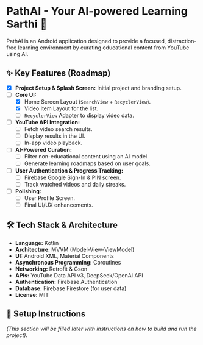 # PathAI - Your AI-powered Learning Sarthi 🚀

PathAI is an Android application designed to provide a focused, distraction-free learning environment by curating educational content from YouTube using AI.

## ✨ Key Features (Roadmap)

- [x] **Project Setup & Splash Screen:** Initial project and branding setup.
- [ ] **Core UI:**
    - [x] Home Screen Layout (`SearchView` + `RecyclerView`).
    - [x] Video Item Layout for the list.
    - [ ] `RecyclerView` Adapter to display video data.
- [ ] **YouTube API Integration:**
    - [ ] Fetch video search results.
    - [ ] Display results in the UI.
    - [ ] In-app video playback.
- [ ] **AI-Powered Curation:**
    - [ ] Filter non-educational content using an AI model.
    * [ ] Generate learning roadmaps based on user goals.
- [ ] **User Authentication & Progress Tracking:**
    * [ ] Firebase Google Sign-In & PIN screen.
    * [ ] Track watched videos and daily streaks.
- [ ] **Polishing:**
    * [ ] User Profile Screen.
    * [ ] Final UI/UX enhancements.

## 🛠️ Tech Stack & Architecture

* **Language:** Kotlin
* **Architecture:** MVVM (Model-View-ViewModel)
* **UI:** Android XML, Material Components
* **Asynchronous Programming:** Coroutines
* **Networking:** Retrofit & Gson
* **APIs:** YouTube Data API v3, DeepSeek/OpenAI API
* **Authentication:** Firebase Authentication
* **Database:** Firebase Firestore (for user data)
* **License:** MIT

## 🚀 Setup Instructions

*(This section will be filled later with instructions on how to build and run the project).*
